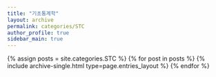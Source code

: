 ```yaml
---
title: "기초통계학"
layout: archive
permalink: categories/STC
author_profile: true
sidebar_main: true
---
```



{% assign posts = site.categories.STC %}
{% for post in posts %} {% include archive-single.html type=page.entries_layout %} {% endfor %}
